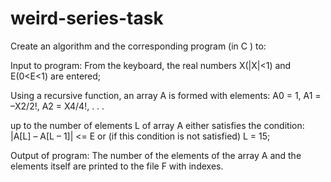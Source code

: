 # weird-series-task

Create an algorithm and the corresponding program (in C ) to:

Input to program: From the  keyboard, the real numbers X(|X|<1) and E(0<E<1) are entered;

Using a recursive function, an array A is formed  with elements:
 A0 = 1,
 A1  = –X2/2!,
 A2  = X4/4!,
     	.   .   . 
      
up to the number of elements L of array A either satisfies the condition: 
|A[L] – A[L – 1]| <= E  or (if this condition is not satisfied) L = 15;

Output of program: The number  of the elements  of the array A and the elements itself  are printed to the file F with indexes.
